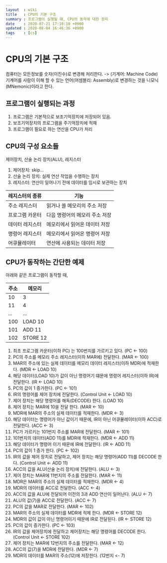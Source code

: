 ```yaml
---
layout  : wiki
title   : CPU의 기본 구조
summary : 프로그램이 실행될 떄, CPU의 동작에 대한 정리
date    : 2020-07-21 17:10:10 +0900
updated : 2020-08-04 16:46:36 +0900
tags    : [cs]
---
```


# CPU의 기본 구조

컴퓨터는 모든정보를 숫자(이진수)로 변경해 처리한다. -> (기계어: Machine Code)
기계어를 사람이 이해 할 수 있는 언어(어셈블리: Assembly)로 변경하는 것을 니모닉(MNemonic)이라고 한다.

## 프로그램이 실행되는 과정

1. 프로그램은 기본적으로 보조기억장치에 저장되어 있음.
2. 보조기억장치의 프로그램을 주기억장치에 적재
3. 프로그램이 필요로 하는 연산을 CPU가 처리

## CPU의 구성 요소들

제어장치, 산술 논리 장치(ALU), 레지스터

1. 제어장치: skip...
2. 산술 논리 장치: 실제 연산 작업을 수행하는 장치
3. 레지스터: 연산이 일어나기 전에 데이터를 임시로 보관하는 장치

| 레지스터의 종류 | 기능                           |
|-----------------|--------------------------------|
| 주소 레지스터   | 읽거나 쓸 메모리의 주소 저장   |
| 프로그램 카운터 | 다음 명령어의 메모리 주소 저장 |
| 데이터 레지스터 | 메모리에서 읽어온 데이터 저장  |
| 명령어 레지스터 | 메모리에서 읽어온 명령어 저장  |
| 어큐뮬레이터    | 연산에 사용되는 데이터 저장    |

## CPU가 동작하는 간단한 예제

아래와 같은 프로그램이 동작할 때,

| 주소 | 메모리   |
|------|----------|
| 10   | 3        |
| 11   | 4        |
| ...  | ...      |
| 100  | LOAD 10  |
| 101  | ADD 11   |
| 102  | STORE 12 |

1. 최초 프로그램 카운터(이하 PC) 는 100번지를 가르키고 있다. (PC <- 100)
2. PC의 주소를 메모리 주소 레지스터(이하 MAR에) 전달한다. (MAR <- 100)
3. MAR의 주소에 있는 실제 데이터를 메모리 데이터 레지스터(이하 MDR)에 적재한다. (MDR <- LOAD 10)
4. 해당 데이터(LOAD 10)가 값이 아닌 명령어기 떄문에 명령어 레지스터(이하 IR)에 전달한다. (IR <- LOAD 10)
5. PC의 값이 1 증가한다. (PC <- 101)
6. IR의 명령어를 제어 장치에 전달한다. (Control Unit <- LOAD 10)
7. 제어 장치는 해당 명령어를 해독(DECODE) 한다. (LOAD 10)
8. 제어 장치는 MAR에 10을 전달 한다. (MAR <- 10)
9. MDR에 MAR의 주소의 실제 데이터를 적재한다. (MDR <- 3)
10. 해당 데이터는 명령어가 아닌 값이기 때문에, IR이 아닌 어큐뮬레이터(이하 ACC)로 전달한다. (ACC <- 3)
11. PC가 가르키는 101번지 주소를 MAR에 전달한다. (MAR <- 101)
12. 101번지의 데이터(ADD 11)를 MDR에 적재한다. (MDR <- ADD 11)
13. 해당 데이터가 명령어 이기 때문에 IR에 전달한다. (IR <- ADD 11)
14. PC의 값이 1 증가 한다. (PC <- 102)
15. IR의 값을 제어 장치로 전달하고, 제어 장치는 해당 명령어(ADD 11)를 DECODE 한다. (Control Unit <- ADD 11)
16. ACC의 값을 ALU(산술 논리 장치)에 전달한다. (ALU <- 3)
17. 제어 장치는 MAR에 11번지의 주소를 전달한다. (MAR <- 11)
18. MDR은 MAR의 주소의 실제 데이터를 적재한다. (MDR <- 4)
19. MDR의 데이터를 ACC로 전달한다. (ACC <- 4)
20. ACC의 값을 ALU에 전달되어 이전의 3과 ADD 연산이 일어난다. (ALU <- 7)
21. ALU의 값(7)을 ACC로 전달한다. (ACC <- 7)
22. PC의 값을 MAR로 전달한다. (MAR <- 102)
23. MAR의 주소의 실제 데이터를 MDR에 적제 한다. (MDR <- STORE 12)
24. MDR의 값이 값이 아닌 명령어이기 때문에 IR로 전달된다. (IR <- STORE 12)
25. PC의 값이 증가한다. (PC <- 103)
26. IR의 값을 제어장치에 전달하고 제어장치는 해당 명령어를 DECODE 한다. (Control Unit <- STORE 102)
27. 제어 장치는 MAR에 12번지의 주소를 전달한다. (MAR <- 12)
28. ACC의 값(7)을 MDR에 전달한다. (MDR <- 7)
29. MDR의 데이터를 MAR의 주소(12)에 저장한다. (12번지 <- 7)
